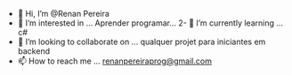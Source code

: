 - 👋 Hi, I’m @Renan Pereira
- 👀 I’m interested in ... Aprender programar...
2- 🌱 I’m currently learning ... c#
- 💞️ I’m looking to collaborate on ... qualquer projet para iniciantes em backend
- 📫 How to reach me ... renanpereiraprog@gmail.com

<!---
RenanPereiraPet/RenanPereiraPet is a ✨ special ✨ repository because its `README.md` (this file) appears on your GitHub profile.
You can click the Preview link to take a look at your changes.
--->
